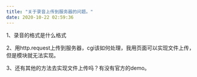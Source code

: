 ```yaml
---
title: "关于录音上传到服务器的问题。"
date: 2020-10-22 02:59:36
---
```


<p>1、录音的格式是什么格式</p><p>2、用http.request上传到服务器，cgi该如何处理，我用页面可以实现文件上传，但是模块就无法实现。</p><p>3、还有其他的方法去实现文件上传吗？有没有官方的demo。</p>
